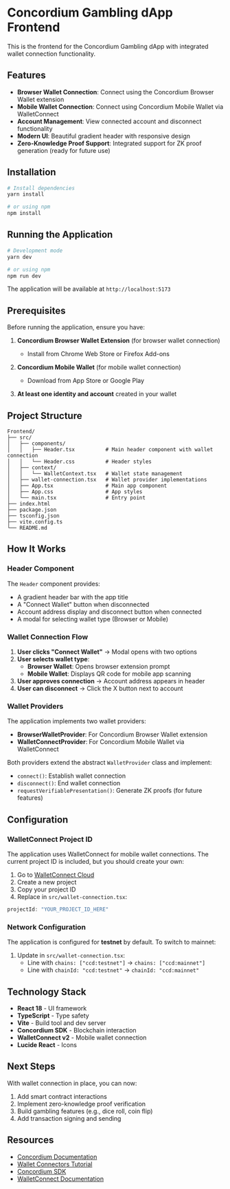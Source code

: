 # Concordium Gambling dApp Frontend

This is the frontend for the Concordium Gambling dApp with integrated wallet connection functionality.

## Features

- **Browser Wallet Connection**: Connect using the Concordium Browser Wallet extension
- **Mobile Wallet Connection**: Connect using Concordium Mobile Wallet via WalletConnect
- **Account Management**: View connected account and disconnect functionality
- **Modern UI**: Beautiful gradient header with responsive design
- **Zero-Knowledge Proof Support**: Integrated support for ZK proof generation (ready for future use)

## Installation

```bash
# Install dependencies
yarn install

# or using npm
npm install
```

## Running the Application

```bash
# Development mode
yarn dev

# or using npm
npm run dev
```

The application will be available at `http://localhost:5173`

## Prerequisites

Before running the application, ensure you have:

1. **Concordium Browser Wallet Extension** (for browser wallet connection)
   - Install from Chrome Web Store or Firefox Add-ons

2. **Concordium Mobile Wallet** (for mobile wallet connection)
   - Download from App Store or Google Play

3. **At least one identity and account** created in your wallet

## Project Structure

```
Frontend/
├── src/
│   ├── components/
│   │   ├── Header.tsx          # Main header component with wallet connection
│   │   └── Header.css          # Header styles
│   ├── context/
│   │   └── WalletContext.tsx   # Wallet state management
│   ├── wallet-connection.tsx   # Wallet provider implementations
│   ├── App.tsx                 # Main app component
│   ├── App.css                 # App styles
│   └── main.tsx                # Entry point
├── index.html
├── package.json
├── tsconfig.json
├── vite.config.ts
└── README.md
```

## How It Works

### Header Component

The `Header` component provides:
- A gradient header bar with the app title
- A "Connect Wallet" button when disconnected
- Account address display and disconnect button when connected
- A modal for selecting wallet type (Browser or Mobile)

### Wallet Connection Flow

1. **User clicks "Connect Wallet"** → Modal opens with two options
2. **User selects wallet type**:
   - **Browser Wallet**: Opens browser extension prompt
   - **Mobile Wallet**: Displays QR code for mobile app scanning
3. **User approves connection** → Account address appears in header
4. **User can disconnect** → Click the X button next to account

### Wallet Providers

The application implements two wallet providers:

- **BrowserWalletProvider**: For Concordium Browser Wallet extension
- **WalletConnectProvider**: For Concordium Mobile Wallet via WalletConnect

Both providers extend the abstract `WalletProvider` class and implement:
- `connect()`: Establish wallet connection
- `disconnect()`: End wallet connection
- `requestVerifiablePresentation()`: Generate ZK proofs (for future features)

## Configuration

### WalletConnect Project ID

The application uses WalletConnect for mobile wallet connections. The current project ID is included, but you should create your own:

1. Go to [WalletConnect Cloud](https://cloud.walletconnect.com/)
2. Create a new project
3. Copy your project ID
4. Replace in `src/wallet-connection.tsx`:

```typescript
projectId: "YOUR_PROJECT_ID_HERE"
```

### Network Configuration

The application is configured for **testnet** by default. To switch to mainnet:

1. Update in `src/wallet-connection.tsx`:
   - Line with `chains: ["ccd:testnet"]` → `chains: ["ccd:mainnet"]`
   - Line with `chainId: "ccd:testnet"` → `chainId: "ccd:mainnet"`

## Technology Stack

- **React 18** - UI framework
- **TypeScript** - Type safety
- **Vite** - Build tool and dev server
- **Concordium SDK** - Blockchain interaction
- **WalletConnect v2** - Mobile wallet connection
- **Lucide React** - Icons

## Next Steps

With wallet connection in place, you can now:

1. Add smart contract interactions
2. Implement zero-knowledge proof verification
3. Build gambling features (e.g., dice roll, coin flip)
4. Add transaction signing and sending

## Resources

- [Concordium Documentation](https://docs.concordium.com/)
- [Wallet Connectors Tutorial](https://docs.concordium.com/en/mainnet/tutorials/using-ID-in-dApps/wallet-connectors-tutorial.html)
- [Concordium SDK](https://www.npmjs.com/package/@concordium/web-sdk)
- [WalletConnect Documentation](https://docs.walletconnect.com/)


